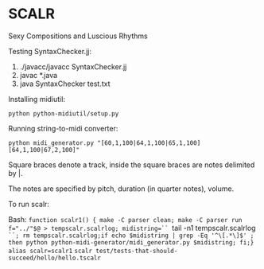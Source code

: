 SCALR
=====

Sexy Compositions and Luscious Rhythms

Testing SyntaxChecker.jj:

1. ./javacc/javacc SyntaxChecker.jj
2. javac *.java
3. java SyntaxChecker test.txt

Installing midiutil:

`python python-midiutil/setup.py`

Running string-to-midi converter:

`python midi_generator.py "[60,1,100|64,1,100|65,1,100][64,1,100|67,2,100]"`

Square braces denote a track, inside the square braces are notes delimited by |.

The notes are specified by pitch, duration (in quarter notes), volume.


To run scalr:

Bash:
`function scalr1() { make -C parser clean; make -C parser run f="../"$@ > tempscalr.scalrlog; midistring=`` `tail -n1 tempscalr.scalrlog` ``; rm tempscalr.scalrlog;if echo $midistring | grep -Eq '^\[.*\]$' ; then python python-midi-generator/midi_generator.py $midistring; fi;}`
`alias scalr=scalr1`
`scalr test/tests-that-should-succeed/hello/hello.tscalr`